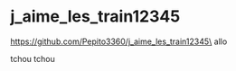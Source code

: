 # j_aime_les_train12345



https://github.com/Pepito3360/j_aime_les_train12345\
 allo 


 tchou tchou